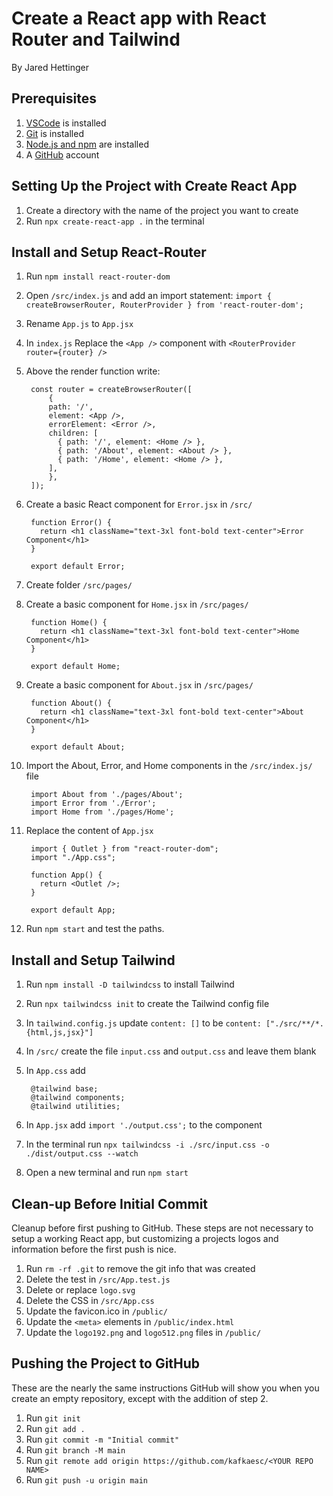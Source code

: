 # Create a React app with React Router and Tailwind

By Jared Hettinger

## Prerequisites

1. [VSCode](https://code.visualstudio.com) is installed
1. [Git](https://git-scm.com/book/en/v2/Getting-Started-Installing-Git) is installed
1. [Node.js and npm](https://docs.npmjs.com/downloading-and-installing-node-js-and-npm) are installed
1. A [GitHub](https://github.com) account

## Setting Up the Project with Create React App

1. Create a directory with the name of the project you want to create
1. Run `npx create-react-app .` in the terminal

## Install and Setup React-Router

1. Run `npm install react-router-dom`
1. Open `/src/index.js` and add an import statement: `import { createBrowserRouter, RouterProvider } from 'react-router-dom';`
1. Rename `App.js` to `App.jsx`
1. In `index.js` Replace the `<App />` component with `<RouterProvider router={router} />`
1. Above the render function write:

        const router = createBrowserRouter([
	        {
            path: '/',
            element: <App />,
            errorElement: <Error />,
            children: [
              { path: '/', element: <Home /> },
              { path: '/About', element: <About /> },
              { path: '/Home', element: <Home /> },
            ],
	        },
        ]);

1. Create a basic React component for `Error.jsx` in `/src/`

        function Error() {
          return <h1 className="text-3xl font-bold text-center">Error Component</h1>
        }

        export default Error;

1. Create folder `/src/pages/`
1. Create a basic component for `Home.jsx` in `/src/pages/`

        function Home() {
          return <h1 className="text-3xl font-bold text-center">Home Component</h1>
        }

        export default Home;

1. Create a basic component for `About.jsx` in `/src/pages/`

        function About() {
          return <h1 className="text-3xl font-bold text-center">About Component</h1>
        }

        export default About;

1. Import the About, Error, and Home components in the `/src/index.js/` file

        import About from './pages/About';
        import Error from './Error';
        import Home from './pages/Home';

1. Replace the content of `App.jsx`

        import { Outlet } from "react-router-dom";
        import "./App.css";

        function App() {
          return <Outlet />;
        }

        export default App;

1. Run `npm start` and test the paths.

## Install and Setup Tailwind

1. Run `npm install -D tailwindcss` to install Tailwind
1. Run `npx tailwindcss init` to create the Tailwind config file
1. In `tailwind.config.js` update `content: []` to be `content: ["./src/**/*.{html,js,jsx}"]`
1. In `/src/` create the file `input.css` and `output.css` and leave them blank
1. In `App.css` add

        @tailwind base;
        @tailwind components;
        @tailwind utilities;

1. In `App.jsx` add `import './output.css';` to the component
1. In the terminal run `npx tailwindcss -i ./src/input.css -o ./dist/output.css --watch`
1. Open a new terminal and run `npm start`

## Clean-up Before Initial Commit

Cleanup before first pushing to GitHub. These steps are not necessary to setup a working React app, but customizing a projects logos and information before the first push is nice.

1. Run `rm -rf .git` to remove the git info that was created
1. Delete the test in `/src/App.test.js`
1. Delete or replace `logo.svg`
1. Delete the CSS in `/src/App.css`
1. Update the favicon.ico in `/public/`
1. Update the `<meta>` elements in `/public/index.html`
1. Update the `logo192.png` and `logo512.png` files in `/public/`

## Pushing the Project to GitHub

These are the nearly the same instructions GitHub will show you when you create an empty repository, except with the addition of step 2.

1. Run `git init`
1. Run `git add .`
1. Run `git commit -m "Initial commit"`
1. Run `git branch -M main`
1. Run `git remote add origin https://github.com/kafkaesc/<YOUR REPO NAME>`
1. Run `git push -u origin main`
